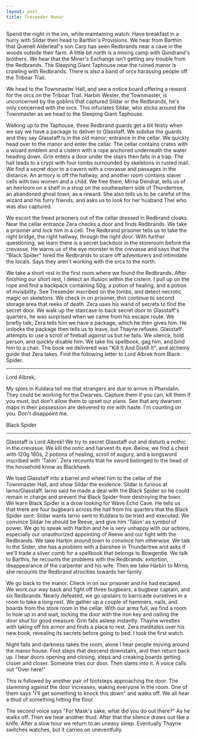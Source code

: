 ```yaml
---
layout: post
title: Tresender Manor
---
```

Spend the night in the inn, while maintaining watch. Have breakfast in a hurry with Sildar then head to Barthin's Provisions. We hear from Barthin that Quenell Alderleaf's son Carp has seen Redbrands near a cave in the woods outside their farm. A little bit north is a mining camp with Gundrand's brothers. We hear that the Miner's Exchange isn't getting any trouble from the Redbrands.  The Sleeping Giant Taphouse near the ruined manor is crawling with Redbrands. There is also a band of orcs harassing people off the Triboar Trail.

We head to the Townmaster Hall, and see a notice board offering a reward for the orcs on the Triboar Trail. Harbin Wester, the Townmaster, is unconcerned by the goblins that captured Sildar or the Redbrands, he's only concerned with the orcs.  This infuriates Sildar, who sticks around the Townmaster as we head to the Sleeping Giant Taphouse.

Walking up to the Taphouse, three Redbrand guards get a bit feisty when we say we have a package to deliver to Glasstaff. We subdue the guards and they say Glasstaff is in the old manor; entrance in the cellar. We quickly head over to the manor and enter the cellar. The cellar contains crates with a wizard emblem and a cistern with a rope anchored underneath the water heading down. Grin enters a door under the stairs then falls in a trap. The hall leads to a crypt with four tombs surrounded by skeletons in rusted mail. We find a secret door to a cavern with a crevasse and passages in the distance. An armory is off the hallway, and another room contains slaver cells with two women and a child. We free them, Mirna Dendrar, tells us of an heirloom on a shelf in a shop on the southeastern side of Thundertree, an abandoned ghost town, as a reward. She also tells us to be careful of the wizard and his furry friends, and asks us to look for her husband Thel who was also captured.

We escort the freed prisoners out of the cellar dressed in Redbrand cloaks. Near the cellar entrance Zera checks a door and finds Redbrands. We take a prisoner and lock him in a cell. The Redbrand prisoner tells us to take the right bridge, the right hallway, through the right door. With further questioning, we learn there is a secret backdoor in the storeroom before the crevasse. He warns us of the eye monster in the crevasse and says that the "Black Spider" hired the Redbrands to scare off adventurers and intimidate the locals. Says they aren't working with the orcs to the north.

We take a short rest in the first room where we found the Redbrands. After finishing our short rest, I detect an illusion within the cistern. I pull up on the rope and find a backpack containing 50g, a potion of healing, and a potion of invisibility. See Tresender inscribed on the tombs, and detect necrotic magic on skeletons. We check in on prisoner, thin continue to second storage area that reeks of death. Zera uses his wand of secrets to find the secret door. We walk up the staircase to back secret door to Glasstaff's quarters, he was surprised when we came from his escape route. We briefly talk, Zera tells him we have a package, which he then gives him. He unlocks the package then tells us to leave, but Thayne refuses. Glasstaff attempts to use a scroll of fireball against us but he fails. We silence, hold person, and quickly disable him. We take his spellbook, gag him, and bind him to a chair. The book we delivered was "Kill It And Distill It", and alchemy guide that Zera takes. Find the following letter to Lord Albrek from Black Spider.

***
Lord Albrek,

My spies in Kuldara tell me that strangers are due to arrive in Phandalin. They could be working for the Dwarves. Capture them if you can, kill them if you must, but don't allow them to upset our plans. See that any dwarven maps in their possession are delivered to me with haste. I'm counting on you. Don't disappoint me.

Black Spider

---
Glasstaff is Lord Albrek! We try to secret Glasstaff out and disturb a nothic in the crevasse. We kill the notic and harvest its eye. Below, we find a chest with 120g 160s, 2 potions of healing, scroll of augury, and a longsword inscribed with 'Talon'. Zera recounts that he sword belonged to the head of the household know as Blackhawk.

We load Glasstaff into a barrel and wheel him to the cellar of the Townmaster Hall, and show Sildar the evidence. Sildar is furious at Iarno/Glasstaff. Iarno said he made a deal with the Black Spider so he could remain in charge and prevent the Black Spider from destroying the town. We learn Black Spider is a drow looking for Wave Echo Cave. He tells us that there are four bugbears across the hall from his quarters that the Black Spider sent. Sildar wants Iarno sent to Kuldara to be tried and executed. We convince Sildar he should be Reeve, and give him 'Talon' as symbol of power. We go to speak with Harbin and he is very unhappy with our actions, especially our unauthorized appointing of Reeve and our fight with the Redbrands. We take Harbin around town to convince him otherwise. We talk to the Sister, she has a problem with a banshee in Thundertree and asks if we'll trade a silver comb for a spellbook that belongs to Bowgentle. We talk to Barthis, he recounts the problems with the Redbrands: extortion, disappearance of the carpenter and his wife. Then we take Harbin to Mirna, she recounts the Redbrand atrocities towards her family.

We go back to the manor. Check in on our prisoner and he had escaped. We work our way back and fight off three bugbears, a bugbear captain, and six Redbrands. Nearly defeated, we go upstairs to barricade ourselves in a room to take a long rest. We gather up a couple of hammers, nails, and boards from the store room in the cellar. With our arms full, we find a room to hole up in and wait, locking the door with the iron key and nailing the door shut for good measure. Grin falls asleep instantly. Thayne wrestles with taking off his armor and finds a place to rest. Zera meditates over his new book, revealing its secrets before going to bed. I took the first watch.

Night falls and darkness takes the room, alone I hear people moving around the manor house. Foot steps that descend downstairs, and then return back up. I hear doors opening and closing, steps and creaking boards getting closer and closer. Someone tries our door. Then slams into it. A voice calls out "Over here!"

This is followed by another pair of footsteps approaching the door. The slamming against the door increases, waking everyone in the room. One of them says "I'll get something to knock this down" and walks off. We all hear a thud of something hitting the floor. 

The second voice says "For Mask's sake, what did you do out there?" As he walks off. Then we hear another thud. 
After that the silence draws out like a knife. After a slow hour we return to an uneasy sleep. Eventually Thayne switches watches, but it carries on uneventfully.
